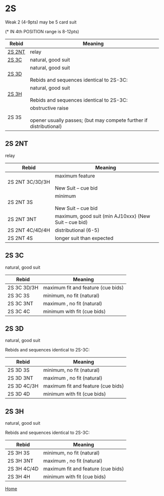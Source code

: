 # 2S

Weak 2 (4-9pts) may be 5 card suit

(* IN 4th POSITION range is 8-12pts)

| Rebid | Meaning |
|---|---|
| [2S&nbsp;2NT](#2s2nt) | relay |
| [2S&nbsp;3C](#2s3c) | natural, good suit |
| [2S&nbsp;3D](#2s3d) | natural, good suit<br/><br/>Rebids and sequences identical to 2S-3C: |
| [2S&nbsp;3H](#2s3h) | natural, good suit<br/><br/>Rebids and sequences identical to 2S-3C: |
| 2S&nbsp;3S | obstructive raise<br/><br/>opener usually passes; (but may compete further if distributional) |

## 2S&nbsp;2NT

relay

| Rebid | Meaning |
|---|---|
| 2S&nbsp;2NT&nbsp;3C/3D/3H | maximum feature<br/><br/>New Suit – cue bid |
| 2S&nbsp;2NT&nbsp;3S | minimum<br/><br/>New Suit – cue bid |
| 2S&nbsp;2NT&nbsp;3NT | maximum, good suit (min AJ10xxx) (New Suit – cue bid) |
| 2S&nbsp;2NT&nbsp;4C/4D/4H | distributional (6-5) |
| 2S&nbsp;2NT&nbsp;4S | longer suit than expected |

## 2S&nbsp;3C

natural, good suit

| Rebid | Meaning |
|---|---|
| 2S&nbsp;3C&nbsp;3D/3H | maximum fit and feature (cue bids) |
| 2S&nbsp;3C&nbsp;3S | minimum, no fit (natural) |
| 2S&nbsp;3C&nbsp;3NT | maximum , no fit (natural) |
| 2S&nbsp;3C&nbsp;4C | minimum with fit (cue bids) |

## 2S&nbsp;3D

natural, good suit

Rebids and sequences identical to 2S-3C:

| Rebid | Meaning |
|---|---|
| 2S&nbsp;3D&nbsp;3S | minimum, no fit (natural) |
| 2S&nbsp;3D&nbsp;3NT | maximum , no fit (natural) |
| 2S&nbsp;3D&nbsp;4C/3H | maximum fit and feature (cue bids) |
| 2S&nbsp;3D&nbsp;4D | minimum with fit (cue bids) |

## 2S&nbsp;3H

natural, good suit

Rebids and sequences identical to 2S-3C:

| Rebid | Meaning |
|---|---|
| 2S&nbsp;3H&nbsp;3S | minimum, no fit (natural) |
| 2S&nbsp;3H&nbsp;3NT | maximum , no fit (natural) |
| 2S&nbsp;3H&nbsp;4C/4D | maximum fit and feature (cue bids) |
| 2S&nbsp;3H&nbsp;4H | minimum with fit (cue bids) |

[Home](../index.md)
